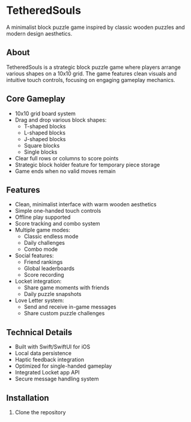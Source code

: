 # TetheredSouls
A minimalist block puzzle game inspired by classic wooden puzzles and modern design aesthetics.

## About
TetheredSouls is a strategic block puzzle game where players arrange various shapes on a 10x10 grid. The game features clean visuals and intuitive touch controls, focusing on engaging gameplay mechanics.

## Core Gameplay
- 10x10 grid board system
- Drag and drop various block shapes:
  - T-shaped blocks
  - L-shaped blocks 
  - J-shaped blocks
  - Square blocks
  - Single blocks
- Clear full rows or columns to score points
- Strategic block holder feature for temporary piece storage
- Game ends when no valid moves remain

## Features
- Clean, minimalist interface with warm wooden aesthetics
- Simple one-handed touch controls
- Offline play supported
- Score tracking and combo system
- Multiple game modes:
  - Classic endless mode
  - Daily challenges
  - Combo mode
- Social features:
  - Friend rankings
  - Global leaderboards
  - Score recording
- Locket integration:
  - Share game moments with friends
  - Daily puzzle snapshots
- Love Letter system:
  - Send and receive in-game messages
  - Share custom puzzle challenges

## Technical Details
- Built with Swift/SwiftUI for iOS
- Local data persistence
- Haptic feedback integration
- Optimized for single-handed gameplay
- Integrated Locket app API
- Secure message handling system

## Installation
1. Clone the repository